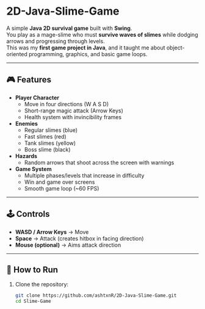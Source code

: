 # 2D-Java-Slime-Game

A simple **Java 2D survival game** built with **Swing**.  
You play as a mage-slime who must **survive waves of slimes** while dodging arrows and progressing through levels.  
This was my **first game project in Java**, and it taught me about object-oriented programming, graphics, and basic game loops.

---

## 🎮 Features
- **Player Character**  
  - Move in four directions (W A S D)
  - Short-range magic attack (Arrow Keys)
  - Health system with invincibility frames  
- **Enemies**  
  - Regular slimes (blue)  
  - Fast slimes (red)  
  - Tank slimes (yellow)  
  - Boss slime (black)  
- **Hazards**  
  - Random arrows that shoot across the screen with warnings  
- **Game System**  
  - Multiple phases/levels that increase in difficulty  
  - Win and game over screens  
  - Smooth game loop (~60 FPS)  

---

## 🕹️ Controls
- **WASD / Arrow Keys** → Move  
- **Space** → Attack (creates hitbox in facing direction)  
- **Mouse (optional)** → Aims attack direction  

---

## 🚀 How to Run
1. Clone the repository:
   ```bash
   git clone https://github.com/ashtxnR/2D-Java-Slime-Game.git
   cd Slime-Game
